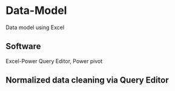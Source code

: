 # Data-Model
Data model using Excel

## Software 
Excel-Power Query Editor, Power pivot

## Normalized data cleaning via Query Editor 
